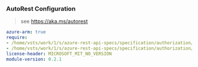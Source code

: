 ### AutoRest Configuration

> see https://aka.ms/autorest

``` yaml
azure-arm: true
require:
- /home/vsts/work/1/s/azure-rest-api-specs/specification/authorization/resource-manager/readme.md
- /home/vsts/work/1/s/azure-rest-api-specs/specification/authorization/resource-manager/readme.go.md
license-header: MICROSOFT_MIT_NO_VERSION
module-version: 0.2.1
```